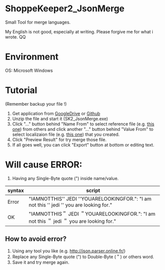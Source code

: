 # ShoppeKeeper2_JsonMerge
Small Tool for merge languages.

My English is not good, especially at writing.
Please forgive me for what i wrote. QQ

# Environment
OS: Microsoft Windows

# Tutorial
(Remember backup your file !)

1. Get application from [GoogleDrive](https://drive.google.com/open?id=1zCDUgw-n87MoD564uCfEovEyCAA5ucnx) or [Github](https://github.com/LaroYeh/ShoppeKeeper2_JsonMerge/tree/master/SK2_JsonMerge/bin/Release) 
2. Unzip the file and start it (SK2_JsonMerge.exe)
3. Click "..." button behind "Name From" to select reference file (e.g. [this one](https://github.com/LaroYeh/ShoppeKeeper2_JsonMerge/blob/master/SK2_JsonMerge/Sample/Language_New_Language.txt)) from others and click another "..." button behind "Value From" to select localizaion file (e.g. [this one](https://github.com/LaroYeh/ShoppeKeeper2_JsonMerge/blob/master/SK2_JsonMerge/Sample/Language_Community_TraditionalChinese.txt)) that you created.
4. Click "Preview Result" for try merge those file.
5. If all goes well, you can click "Export" button at bottom or editing text. 

# Will cause ERROR:
1. Having any Single-Byte quote (") inside name/value.

| syntax | script |
| --- | --- |
| Error | "IAMNOTTHIS'' JEDI ''YOUARELOOKINGFOR.": "I am not this '' jedi '' you are looking for." |
| OK | "IAMNOTTHIS＂ JEDI ＂YOUARELOOKINGFOR.": "I am not this ＂ jedi ＂ you are looking for." |

## How to avoid error? 
1. Using any tool you like (e.g. http://json.parser.online.fr/)
2. Replace any Single-Byte quote (") to Double-Byte (＂) or others word.
3. Save it and try merge again.


